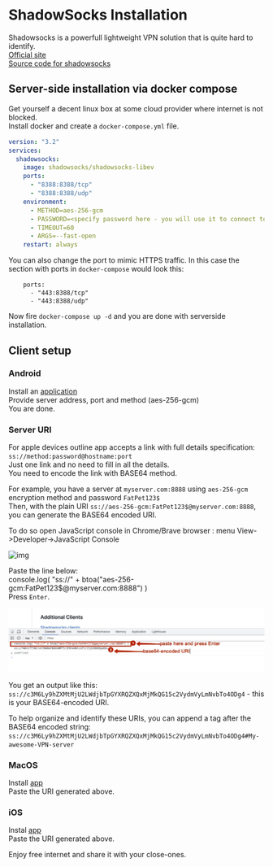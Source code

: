 # ShadowSocks Installation  
Shadowsocks is a powerfull lightweight VPN solution that is quite hard to identify.  
[Official site](https://shadowsocks.org/)  
[Source code for shadowsocks](https://github.com/shadowsocks/shadowsocks-libev)  

## Server-side installation via docker compose  

Get yourself a decent linux box at some cloud provider where internet is not blocked.  
Install docker and create a `docker-compose.yml` file.  

```yaml
version: "3.2"
services:
  shadowsocks:
    image: shadowsocks/shadowsocks-libev
    ports:
      - "8388:8388/tcp"
      - "8388:8388/udp"
    environment:
      - METHOD=aes-256-gcm
      - PASSWORD=<specify password here - you will use it to connect to server>
      - TIMEOUT=60
      - ARGS=--fast-open
    restart: always
```
You can also change the port to mimic HTTPS traffic. 
In this case the section with ports in `docker-compose` would look this:  
```
    ports:
      - "443:8388/tcp"
      - "443:8388/udp"
```

Now fire `docker-compose up -d` and you are done with serverside installation. 

## Client setup  

### Android  
Install an [application](https://play.google.com/store/apps/details?id=com.github.shadowsocks)  
Provide server address, port and method (aes-256-gcm)  
You are done.

### Server URI  
For apple devices outline app accepts a link with full details specification:  
`ss://method:password@hostname:port`  
Just one link and no need to fill in all the details.  
You need to encode the link with BASE64 method.  

For example, you have a server at `myserver.com:8888` using `aes-256-gcm` encryption method and password `FatPet123$`  
Then, with the plain URI `ss://aes-256-gcm:FatPet123$@myserver.com:8888`, you can generate the BASE64 encoded URI.  

To do so open JavaScript console in Chrome/Brave browser : menu View->Developer->JavaScript Console

![img](1691663089214.jpg)

Paste the line below:  
console.log( "ss://" + btoa("aes-256-gcm:FatPet123$@myserver.com:8888") )   
Press `Enter`.  

![img](1691662922810.jpg)

You get an output like this:    
`ss://c3M6Ly9hZXMtMjU2LWdjbTpGYXRQZXQxMjMkQG15c2VydmVyLmNvbTo4ODg4`  - this is your BASE64-encoded URI.  

To help organize and identify these URIs, you can append a tag after the BASE64 encoded string:
`ss://c3M6Ly9hZXMtMjU2LWdjbTpGYXRQZXQxMjMkQG15c2VydmVyLmNvbTo4ODg4#My-awesome-VPN-server`  


### MacOS  
Install [app](https://apps.apple.com/ru/app/outline-secure-internet-access/id1356178125?mt=12)  
Paste the URI generated above.

### iOS  
Instal [app](https://apps.apple.com/us/app/outline-app/id1356177741)  
Paste the URI generated above.

Enjoy free internet and share it with your close-ones.  


